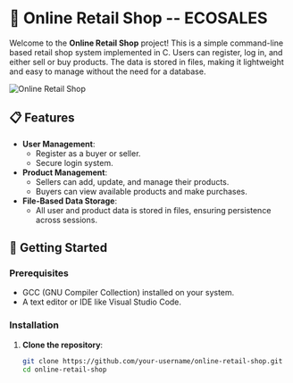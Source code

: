 # 🛒 Online Retail Shop -- ECOSALES

Welcome to the **Online Retail Shop** project! This is a simple command-line based retail shop system implemented in C. Users can register, log in, and either sell or buy products. The data is stored in files, making it lightweight and easy to manage without the need for a database.

![Online Retail Shop]([https://via.placeholder.com/800x400?text=Online+Retail+Shop+Overview](https://www.google.com/url?sa=i&url=https%3A%2F%2Fstock.adobe.com%2Fsearch%3Fk%3Donline%2Bshopping%2Blogo&psig=AOvVaw3U7YnNXqrU8zw9TH4lnfc3&ust=1725642189098000&source=images&cd=vfe&opi=89978449&ved=0CBIQjRxqFwoTCLDni6KkrIgDFQAAAAAdAAAAABAK))

## 📋 Features

- **User Management**: 
  - Register as a buyer or seller.
  - Secure login system.
- **Product Management**: 
  - Sellers can add, update, and manage their products.
  - Buyers can view available products and make purchases.
- **File-Based Data Storage**:
  - All user and product data is stored in files, ensuring persistence across sessions.

## 🚀 Getting Started

### Prerequisites

- GCC (GNU Compiler Collection) installed on your system.
- A text editor or IDE like Visual Studio Code.

### Installation

1. **Clone the repository**:
   ```bash
   git clone https://github.com/your-username/online-retail-shop.git
   cd online-retail-shop

